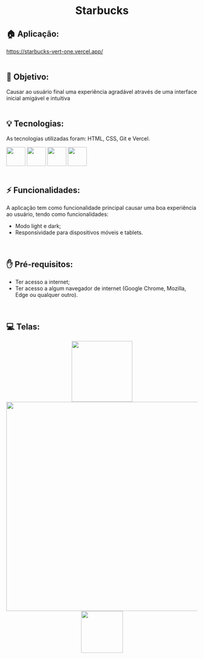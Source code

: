 <h1 align="center">
  Starbucks
</h1>

## 🏠 Aplicação:
https://starbucks-vert-one.vercel.app/
<br><br>

## 🎯 Objetivo:
Causar ao usuário final uma experiência agradável através de uma interface inicial amigável e intuitiva
<br><br>

## 💡 Tecnologias:
As tecnologias utilizadas foram: HTML, CSS, Git e Vercel.
<div display: "flex" justify-content="center">
  <img width="50px" src="https://cdn.jsdelivr.net/gh/devicons/devicon@latest/icons/html5/html5-original.svg"/>
  <img width="50px" src="https://cdn.jsdelivr.net/gh/devicons/devicon@latest/icons/css3/css3-original.svg"/>
  <img width="50px" src="https://cdn.jsdelivr.net/gh/devicons/devicon@latest/icons/git/git-original.svg"/>        
  <img width="50px" src="https://cdn.jsdelivr.net/gh/devicons/devicon@latest/icons/vercel/vercel-original.svg"/>
</div>
<br>

## ⚡ Funcionalidades:
<p>A aplicação tem como funcionalidade principal causar uma boa experiência ao usuário, tendo como funcionalidades:</p>
<ul>
  <li>Modo light e dark;</li>
  <li>Responsividade para dispositivos móveis e tablets.</li>
</ul>
<br>

## ✋ Pré-requisitos:
<ul>
  <li>Ter acesso a internet;</li>
  <li>Ter acesso a algum navegador de internet (Google Chrome, Mozilla, Edge ou qualquer outro).</li>
</ul>
<br>

## 💻 Telas:
<div align="center">
  <img src="https://github.com/tiagorodri-dev/starbucks/assets/68871083/ee8f4a65-15a6-4b10-85e4-7341e63f1342" width="160">
  <img src="https://github.com/tiagorodri-dev/starbucks/assets/68871083/25141f90-ba74-426c-9a60-40c9a37a52f7" width="550">
  <img src="https://github.com/tiagorodri-dev/starbucks/assets/68871083/502dd83f-c708-438f-8853-e4ccb6f213f8" width="110">
</div>
